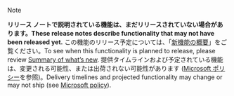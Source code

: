  > [!NOTE]
 >  <span data-ttu-id="c6372-101">**リリース ノートで説明されている機能は、まだリリースされていない場合があります。**</span><span class="sxs-lookup"><span data-stu-id="c6372-101">**These release notes describe functionality that may not have been released yet.**</span></span>
<span data-ttu-id="c6372-102">この機能のリリース予定については、「[新機能の概要](/business-applications-release-notes/April18/dynamics365-field-service/whats-new-field-service)」をご覧ください。</span><span class="sxs-lookup"><span data-stu-id="c6372-102">To see when this functionality is planned to release, please review [Summary of what’s new](/business-applications-release-notes/April18/dynamics365-field-service/whats-new-field-service).</span></span> <span data-ttu-id="c6372-103">提供タイムラインおよび予定されている機能は、変更される可能性、または出荷されない可能性があります ([Microsoft ポリシー](https://go.microsoft.com/fwlink/p/?linkid=2007332)を参照)。</span><span class="sxs-lookup"><span data-stu-id="c6372-103">Delivery timelines and projected functionality may change or may not ship (see [Microsoft policy](https://go.microsoft.com/fwlink/p/?linkid=2007332)).</span></span> 

